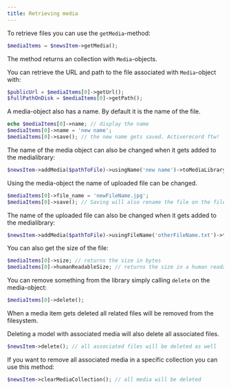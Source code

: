 ```yaml
---
title: Retrieving media
---
```


To retrieve files you can use the ```getMedia```-method:

```php
$mediaItems = $newsItem->getMedia();
```

The method returns an collection with `Media`-objects.

You can retrieve the URL and path to the file associated with `Media`-object with:

```php
$publicUrl = $mediaItems[0]->getUrl();
$fullPathOnDisk = $mediaItems[0]->getPath();
```

A media-object also has a name. By default it is the name of the file.

```php
echo $mediaItems[0]->name; // display the name
$mediaItems[0]->name = 'new name';
$mediaItems[0]->save(); // the new name gets saved. Activerecord ftw!
```

The name of the media object can also be changed when it gets added to the medialibrary:

```php
$newsItem->addMedia($pathToFile)->usingName('new name')->toMediaLibrary();
```

Using the media-object the name of uploaded file can be changed.

```php
$mediaItems[0]->file_name = 'newFileName.jpg';
$mediaItems[0]->save(); // Saving will also rename the file on the filesystem.
```

The name of the uploaded file can also be changed when it gets added to the medialibrary:

```php
$newsItem->addMedia($pathToFile)->usingFileName('otherFileName.txt')->toMediaLibrary();
```

You can also get the size of the file:

```php
$mediaItems[0]->size; // returns the size in bytes
$mediaItems[0]->humanReadableSize; // returns the size in a human readable form (eg. 1,5 MB)
```

You can remove something from the library simply calling `delete` on the media-object:

```php
$mediaItems[0]->delete();
```

When a media item gets deleted all related files will be removed from the filesystem.

Deleting a model with associated media will also delete all associated files.

```php
$newsItem->delete(); // all associated files will be deleted as well
```

If you want to remove all associated media in a specific collection you can use this method:

```php
$newsItem->clearMediaCollection(); // all media will be deleted
```
